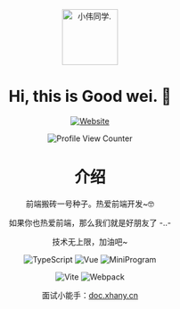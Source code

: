 <div align=center>

<img alt="小伟同学." src="https://q1.qlogo.cn/g?b=qq&nk=14929804&s=100" width=100 />

# Hi, this is Good wei. :wave:

<p>

[![Website](https://img.shields.io/badge/personal%20website-xhany.cn-b860ff?logo=html5&logoColor=white&labelColor=red)](https://www.xhany.cn)

</p>

![Profile View Counter](https://komarev.com/ghpvc/?username=linsxw)
 
# 介绍
 
 <div>
  <p>前端搬砖一号种子。热爱前端开发~🤓</p>
  <p>如果你也热爱前端，那么我们就是好朋友了 -..- </p>
  <p>技术无上限，加油吧~</p>
 </div>


<p>

![TypeScript](https://img.shields.io/badge/-TypeScript-blue?logo=typescript&logoColor=white)
![Vue](https://img.shields.io/badge/-Vue-34495e?logo=vue.js)
![MiniProgram](https://img.shields.io/badge/-MiniProgram-07c160?logo=wechat&logoColor=white)

</p>

<p>

![Vite](https://img.shields.io/badge/-Vite-646cff?logo=vite&logoColor=white)
![Webpack](https://img.shields.io/badge/-Webpack-1a6bac?logo=webpack)

</p>
 
面试小能手：[doc.xhany.cn](https://doc.xhany.cn/)
 
</div>
